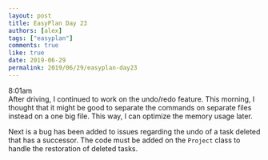 ```yaml
---
layout: post
title: EasyPlan Day 23
authors: [alex]
tags: ["easyplan"]
comments: true
like: true
date: 2019-06-29
permalink: 2019/06/29/easyplan-day23
---
```

8:01am  
After driving, I continued to work on the undo/redo feature. This morning, I thought that it might be good to separate the commands on separate files instead on a one big file. This way, I can optimize the memory usage later.

Next is a bug has been added to issues regarding the undo of a task deleted that has a successor. The code must be added on the ```Project``` class to handle the restoration of deleted tasks.
